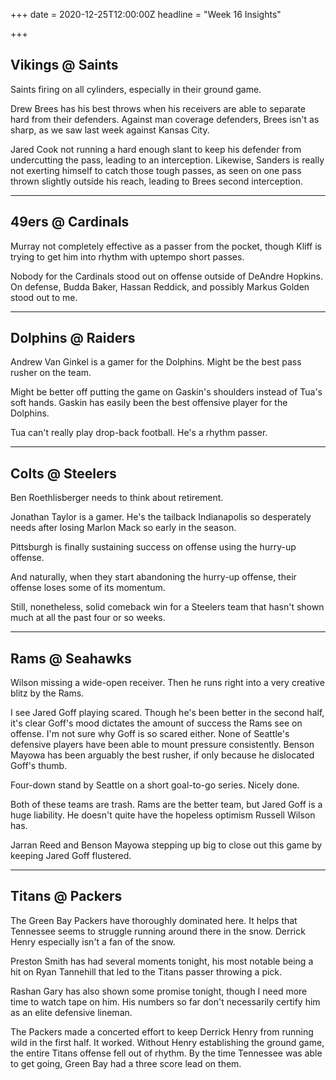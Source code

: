 +++
date = 2020-12-25T12:00:00Z
headline = "Week 16 Insights"

+++
## Vikings @ Saints

Saints firing on all cylinders, especially in their ground game.

Drew Brees has his best throws when his receivers are able to separate hard from their defenders. Against man coverage defenders, Brees isn't as sharp, as we saw last week against Kansas City.

Jared Cook not running a hard enough slant to keep his defender from undercutting the pass, leading to an interception. Likewise, Sanders is really not exerting himself to catch those tough passes, as seen on one pass thrown slightly outside his reach, leading to Brees second interception.

***

## 49ers @ Cardinals

Murray not completely effective as a passer from the pocket, though Kliff is trying to get him into rhythm with uptempo short passes.

Nobody for the Cardinals stood out on offense outside of DeAndre Hopkins. On defense, Budda Baker, Hassan Reddick, and possibly Markus Golden stood out to me.

***

## Dolphins @ Raiders

Andrew Van Ginkel is a gamer for the Dolphins. Might be the best pass rusher on the team.

Might be better off putting the game on Gaskin's shoulders instead of Tua's soft hands. Gaskin has easily been the best offensive player for the Dolphins.

Tua can't really play drop-back football. He's a rhythm passer.

***

## Colts @ Steelers

Ben Roethlisberger needs to think about retirement.

Jonathan Taylor is a gamer. He's the tailback Indianapolis so desperately needs after losing Marlon Mack so early in the season.

Pittsburgh is finally sustaining success on offense using the hurry-up offense.

And naturally, when they start abandoning the hurry-up offense, their offense loses some of its momentum.

Still, nonetheless, solid comeback win for a Steelers team that hasn't shown much at all the past four or so weeks.

***

## Rams @ Seahawks

Wilson missing a wide-open receiver. Then he runs right into a very creative blitz by the Rams.

I see Jared Goff playing scared. Though he's been better in the second half, it's clear Goff's mood dictates the amount of success the Rams see on offense. I'm not sure why Goff is so scared either. None of Seattle's defensive players have been able to mount pressure consistently. Benson Mayowa has been arguably the best rusher, if only because he dislocated Goff's thumb.

Four-down stand by Seattle on a short goal-to-go series. Nicely done.

Both of these teams are trash. Rams are the better team, but Jared Goff is a huge liability. He doesn't quite have the hopeless optimism Russell Wilson has.

Jarran Reed and Benson Mayowa stepping up big to close out this game by keeping Jared Goff flustered.

***

## Titans @ Packers

The Green Bay Packers have thoroughly dominated here. It helps that Tennessee seems to struggle running around there in the snow. Derrick Henry especially isn't a fan of the snow.

Preston Smith has had several moments tonight, his most notable being a hit on Ryan Tannehill that led to the Titans passer throwing a pick.

Rashan Gary has also shown some promise tonight, though I need more time to watch tape on him. His numbers so far don't necessarily certify him as an elite defensive lineman.

The Packers made a concerted effort to keep Derrick Henry from running wild in the first half. It worked. Without Henry establishing the ground game, the entire Titans offense fell out of rhythm. By the time Tennessee was able to get going, Green Bay had a three score lead on them.
